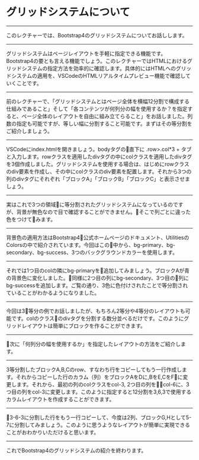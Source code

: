 # グリッドシステムについて

---
このレクチャーでは、Bootstrap4のグリッドシステムについてお話しします。

---
グリッドシステムはページレイアウトを手軽に指定できる機能です。Bootstrap4の要とも言える機能でしょう。このレクチャーではHTMLにおけるグリッドシステムの指定方法を効率的に確認します。具体的にはHTMLへのグリッドシステムの適用を、VSCodeのHTMLリアルタイムプレビュー機能で確認していくことです。

---
前のレクチャーで、「グリッドシステムとはページ全体を横幅12分割で構成する仕組みであること」そして「各コンテンツが何列分の幅を使用するか？を指定すると、ページ全体のレイアウトを自由に組み立てらること」をお話しました。列数の指定も可能ですが、等しい幅に分割すること可能です。まずはその等分割をご紹介しましょう。

---
VSCodeにindex.htmlを開きましょう。bodyタグの直下に .row>.col*3 + タブと入力します。rowクラスを適用したdivタグの中にcolクラスを適用したdivタグを3個作成しました。グリッドシステムを使用する場合は、はじめにrowクラスのdiv要素を作成し、その中にcolクラスのdiv要素を配置します。それから3つの列のdivタグにそれぞれ「ブロックA」「ブロックB」「ブロックC」と表示させましょう。


---
実はこれで3つの領域に等分割されたグリッドシステムになっているのですが、背景が無色なので目で確認することができません。そこで列ごとに違った色をつけてみます。

---
背景色の適用方法はBootstrap4公式ホームページのドキュメント、UtilitiesのColorsの中で紹介されています。今回はこの中から、bg-primary、bg-secondary、bg-success、3つのバックグラウンドカラーを使用します。

---
それでは1つ目のcolの隣にbg-primaryを追加してみましょう。ブロックAが青の背景色に変化しました。同様に2つ目の列にbg-secondary、3つ目の列にbg-successを追加します。ご覧の通り、3色に色付けされたことで等分割されていることがわかるようになりました。

---
今回は3等分の例でお話しましたが、もちろん2等分や4等分のレイアウトも可能です。colのクラスのdivタグを分割する数分並べるだけです。このようにグリッドレイアウトは簡単にブロックを作ることができます。

---
次に「何列分の幅を使用するか」を指定したレイアウトの方法をご紹介します。

---
3等分割したブロックA,B,Cのrow、すなわち行をコピーしてもう一行作成します。それからコピーした行のカラム（列）をブロックAをDに,BをE,CをFに変更します。それから、最初の列のcolクラスをcol-3, 2つ目の列をcol-6に、3つ目の列をcol-3に変更します。このように指定すると12分割を3,6,3で使用するカラムレイアウトを作成することができます。

---
3-6-3に分割した行をもう一行コピーして、今度は2列、ブロックG,Hとして5-7に分割してみましょう。このように思うようなレイアウトが簡単に実現できることがおわかりいただけると思います。

---
これでBootstrap4のグリッドシステムの紹介を終わります。
